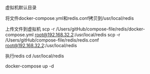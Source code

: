 虚拟机默认目录

将文件docker-compose.yml和redis.conf拷贝到/usr/local/redis

上传文件到虚拟机
scp -r /Users/gitHub/compose-file/redis/docker-compose.yml root@192.168.32.2:/usr/local/redis
scp -r /Users/gitHub/compose-file/redis/redis.conf root@192.168.32.2:/usr/local/redis


执行redis
cd /usr/local/redis

docker-compose up -d

